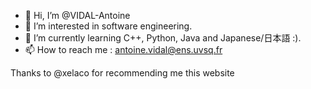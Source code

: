 - 👋 Hi, I’m @VIDAL-Antoine
- 👀 I’m interested in software engineering.
- 🌱 I’m currently learning C++, Python, Java and Japanese/日本語 :).
- 📫 How to reach me : antoine.vidal@ens.uvsq.fr

Thanks to @xelaco for recommending me this website
